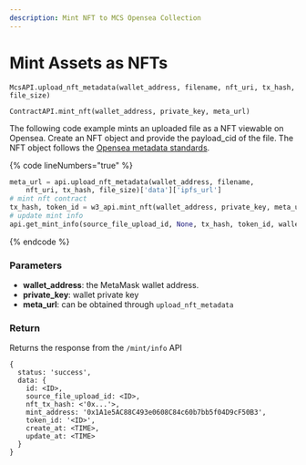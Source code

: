 ```yaml
---
description: Mint NFT to MCS Opensea Collection
---
```


# Mint Assets as NFTs

`McsAPI.upload_nft_metadata(wallet_address, filename, nft_uri, tx_hash, file_size)`

`ContractAPI.mint_nft(wallet_address, private_key, meta_url)`

The following code example mints an uploaded file as a NFT viewable on Opensea. Create an NFT object and provide the payload\_cid of the file. The NFT object follows the [Opensea metadata standards](https://docs.opensea.io/docs/metadata-standards).&#x20;

{% code lineNumbers="true" %}
```python
meta_url = api.upload_nft_metadata(wallet_address, filename, 
    nft_uri, tx_hash, file_size)['data']['ipfs_url']
# mint nft contract
tx_hash, token_id = w3_api.mint_nft(wallet_address, private_key, meta_url)
# update mint info
api.get_mint_info(source_file_upload_id, None, tx_hash, token_id, wallet_address)
```
{% endcode %}

### Parameters

* **wallet\_address**: the MetaMask wallet address.
* **private\_key**: wallet private key
* **meta\_url**: can be obtained through `upload_nft_metadata`

### Return

Returns the response from the `/mint/info` API

```
{
  status: 'success',
  data: {
    id: <ID>,
    source_file_upload_id: <ID>,
    nft_tx_hash: <'0x...'>,
    mint_address: '0x1A1e5AC88C493e0608C84c60b7bb5f04D9cF50B3',
    token_id: '<ID>',
    create_at: <TIME>,
    update_at: <TIME>
  }
}
```
